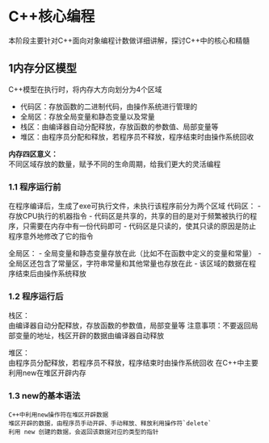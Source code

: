 # C++核心编程
本阶段主要针对C++面向对象编程计数做详细讲解，探讨C++中的核心和精髓

## 1内存分区模型
C++模型在执行时，将内存大方向划分为4个区域
- 代码区：存放函数的二进制代码，由操作系统进行管理的
- 全局区：存放全局变量和静态变量以及常量
- 栈区：由编译器自动分配释放，存放函数的参数值、局部变量等
- 堆区：由程序员分配和释放，若程序员不释放，程序结束时由操作系统回收

**内存四区意义：**  
不同区域存放的数量，赋予不同的生命周期，给我们更大的灵活编程

### 1.1 程序运行前
在程序编译后，生成了exe可执行文件，未执行该程序前分为两个区域
代码区：
    - 存放CPU执行的机器指令
    - 代码区是共享的，共享的目的是对于频繁被执行的程序，只需要在内存中有一份代码即可
    - 代码区是只读的，使其只读的原因是防止程序意外地修改了它的指令

全局区：
    - 全局变量和静态变量存放在此（比如不在函数中定义的变量和常量）
    - 全局区还包含了常量区，字符串常量和其他常量也存放在此
    - 该区域的数据在程序结束后由操作系统释放

### 1.2 程序运行后
栈区：  
    由编译器自动分配释放，存放函数的参数值，局部变量等
    注意事项：不要返回局部变量的地址，栈区开辟的数据由编译器自动释放

堆区：  
    由程序员分配释放，若程序员不释放，程序结束时由操作系统回收
    在C++中主要利用new在堆区开辟内存
    
### 1.3 new的基本语法
    C++中利用new操作符在堆区开辟数据  
    堆区开辟的数据，由程序员手动开辟、手动释放、释放利用操作符`delete`  
    利用 new 创建的数据，会返回该数据对应的类型的指针
    